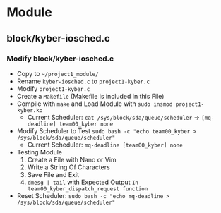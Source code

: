 # Module
## block/kyber-iosched.c
### Modify block/kyber-iosched.c
* Copy to ```~/project1_module/```
* Rename ```kyber-iosched.c``` to ```project1-kyber.c```
* Modify ```project1-kyber.c```
* Create a ```Makefile``` (Makefile is included in this File)
* Compile with ```make``` and Load Module with ```sudo insmod project1-kyber.ko```
  * Current Scheduler: ```cat /sys/block/sda/queue/scheduler``` -> ```[mq-deadline] team00_kyber none```
* Modify Scheduler to Test ```sudo bash -c "echo team00_kyber > /sys/block/sda/queue/scheduler"```
  * Current Scheduler: ```mq-deadline [team00_kyber] none```
* Testing Module 
  1. Create a File with Nano or Vim
  2. Write a String Of Characters
  3. Save File and Exit
  4. ```dmesg | tail``` with Expected Output ```In team00_kyber_dispatch_request function```
* Reset Scheduler: ```sudo bash -c "echo mq-deadline > /sys/block/sda/queue/scheduler"```
